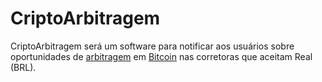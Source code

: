 # CriptoArbitragem

CriptoArbitragem será um software para notificar aos usuários sobre oportunidades de [arbitragem](https://pt.wikipedia.org/wiki/Arbitragem_(economia)) em [Bitcoin](https://pt.wikipedia.org/wiki/Bitcoin) nas corretoras que aceitam Real (BRL).

